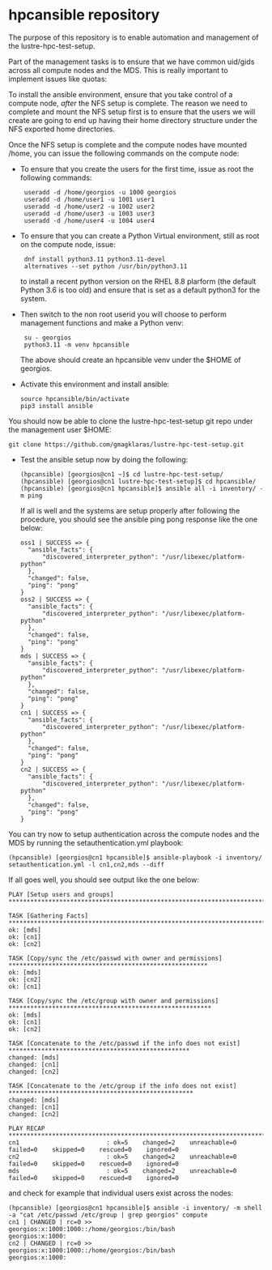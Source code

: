 # hpcansible repository

The purpose of this repository is to enable automation and management of the lustre-hpc-test-setup.

Part of the management tasks is to ensure that we have common uid/gids across all compute nodes and the MDS. This is really important to implement issues like quotas:

To install the ansible environment, ensure that you take control of a compute node, *after* the NFS setup is complete. The reason we need to complete and mount the NFS setup first is to ensure that the users we will create are going to end up having their home directory structure under the NFS exported home directories.

Once the NFS setup is complete and the compute nodes have mounted /home, you can issue the following commands on the compute node:

- To ensure that you create the users for the first time, issue as root the following commands:
  ```
   useradd -d /home/georgios -u 1000 georgios
   useradd -d /home/user1 -u 1001 user1
   useradd -d /home/user2 -u 1002 user2
   useradd -d /home/user3 -u 1003 user3
   useradd -d /home/user4 -u 1004 user4
  ```

- To ensure that you can create a Python Virtual environment, still as root on the compute node, issue:
  ```
   dnf install python3.11 python3.11-devel
   alternatives --set python /usr/bin/python3.11 
  ```
  to install a recent python version on the RHEL 8.8 plarform (the default Python 3.6 is too old) and ensure that is set as a default python3 for the system.

- Then switch to the non root userid you will choose to perform management functions and make a Python venv:
  ```
   su - georgios
   python3.11 -m venv hpcansible
  ```
  The above should create an hpcansible venv under the $HOME of georgios. 

- Activate this environment and install ansible:
  ```
  source hpcansible/bin/activate
  pip3 install ansible
  ```

You should now be able to clone the lustre-hpc-test-setup git repo under the management user $HOME:
```
git clone https://github.com/gmagklaras/lustre-hpc-test-setup.git 
```

- Test the ansible setup now by doing the following:
  ```
  (hpcansible) [georgios@cn1 ~]$ cd lustre-hpc-test-setup/
  (hpcansible) [georgios@cn1 lustre-hpc-test-setup]$ cd hpcansible/
  (hpcansible) [georgios@cn1 hpcansible]$ ansible all -i inventory/ -m ping
  ```
  If all is well and the systems are setup properly after following the procedure, you should see the ansible ping pong response like the one below:
  ```
  oss1 | SUCCESS => {
    "ansible_facts": {
        "discovered_interpreter_python": "/usr/libexec/platform-python"
    },
    "changed": false,
    "ping": "pong"
  }
  oss2 | SUCCESS => {
    "ansible_facts": {
        "discovered_interpreter_python": "/usr/libexec/platform-python"
    },
    "changed": false,
    "ping": "pong"
  }
  mds | SUCCESS => {
    "ansible_facts": {
        "discovered_interpreter_python": "/usr/libexec/platform-python"
    },
    "changed": false,
    "ping": "pong"
  }
  cn1 | SUCCESS => {
    "ansible_facts": {
        "discovered_interpreter_python": "/usr/libexec/platform-python"
    },
    "changed": false,
    "ping": "pong"
  }
  cn2 | SUCCESS => {
    "ansible_facts": {
        "discovered_interpreter_python": "/usr/libexec/platform-python"
    },
    "changed": false,
    "ping": "pong"
  }
  ```

You can try now to setup authentication across the compute nodes and the MDS by running the setauthentication.yml playbook:
```
(hpcansible) [georgios@cn1 hpcansible]$ ansible-playbook -i inventory/ setauthentication.yml -l cn1,cn2,mds --diff
```

If all goes well, you should see output like the one below:
```
PLAY [Setup users and groups] *************************************************************************************

TASK [Gathering Facts] ********************************************************************************************
ok: [mds]
ok: [cn1]
ok: [cn2]

TASK [Copy/sync the /etc/passwd with owner and permissions] *******************************************************
ok: [mds]
ok: [cn2]
ok: [cn1]

TASK [Copy/sync the /etc/group with owner and permissions] ********************************************************
ok: [mds]
ok: [cn1]
ok: [cn2]

TASK [Concatenate to the /etc/passwd if the info does not exist] **************************************************
changed: [mds]
changed: [cn1]
changed: [cn2]

TASK [Concatenate to the /etc/group if the info does not exist] ***************************************************
changed: [mds]
changed: [cn1]
changed: [cn2]

PLAY RECAP ********************************************************************************************************
cn1                        : ok=5    changed=2    unreachable=0    failed=0    skipped=0    rescued=0    ignored=0   
cn2                        : ok=5    changed=2    unreachable=0    failed=0    skipped=0    rescued=0    ignored=0   
mds                        : ok=5    changed=2    unreachable=0    failed=0    skipped=0    rescued=0    ignored=0 
```

and check for example that individual users exist across the nodes:
```
(hpcansible) [georgios@cn1 hpcansible]$ ansible -i inventory/ -m shell -a "cat /etc/passwd /etc/group | grep georgios" compute
cn1 | CHANGED | rc=0 >>
georgios:x:1000:1000::/home/georgios:/bin/bash
georgios:x:1000:
cn2 | CHANGED | rc=0 >>
georgios:x:1000:1000::/home/georgios:/bin/bash
georgios:x:1000:
```






